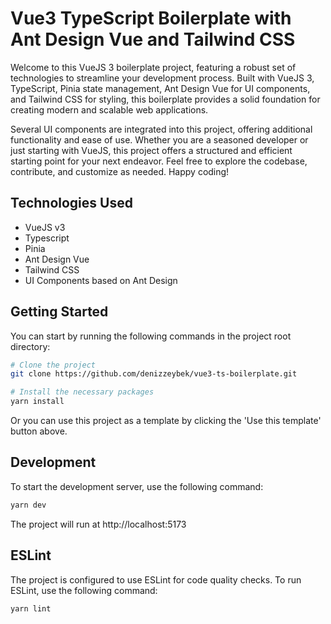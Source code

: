 # Vue3 TypeScript Boilerplate with Ant Design Vue and Tailwind CSS

Welcome to this VueJS 3 boilerplate project, featuring a robust set of technologies to streamline your development process. Built with VueJS 3, TypeScript, Pinia state management, Ant Design Vue for UI components, and Tailwind CSS for styling, this boilerplate provides a solid foundation for creating modern and scalable web applications.

Several UI components are integrated into this project, offering additional functionality and ease of use. Whether you are a seasoned developer or just starting with VueJS, this project offers a structured and efficient starting point for your next endeavor. Feel free to explore the codebase, contribute, and customize as needed. Happy coding!

## Technologies Used

- VueJS v3
- Typescript
- Pinia
- Ant Design Vue
- Tailwind CSS
- UI Components based on Ant Design

## Getting Started

You can start by running the following commands in the project root directory:

```bash
# Clone the project
git clone https://github.com/denizzeybek/vue3-ts-boilerplate.git

# Install the necessary packages
yarn install
```

Or you can use this project as a template by clicking the 'Use this template' button above.

## Development

To start the development server, use the following command:

```bash
yarn dev
```

The project will run at http://localhost:5173

## ESLint

The project is configured to use ESLint for code quality checks. To run ESLint, use the following command:

```bash
yarn lint
```
